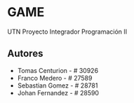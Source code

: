 # GAME
UTN Proyecto Integrador Programación II 



## Autores

- Tomas Centurion     - # 30926
- Franco Medero       - # 27589
- Sebastian Gomez     - # 28781
- Johan Fernandez     - # 28590
